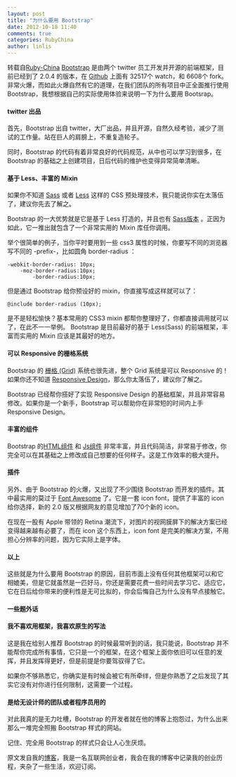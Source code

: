 ```yaml
---
layout: post
title: "为什么要用 Bootstrap"
date: 2012-10-18 11:40
comments: true
categories: RubyChina
author: linlis
---
```

转载自[Ruby-China](http://ruby-china.org/topics/4168)
[Bootstrap](http://twitter.github.com/bootstrap/) 是由两个 twitter
员工开发并开源的前端框架，目前已经到了 2.0.4 的版本，在
[Github](https://github.com/twitter/bootstrap/) 上面有 32517个 watch，和
6608个
fork。非常火爆，而如此火爆自然有它的道理，在我们团队的所有项目中正全面推行使用
Bootstrap，我想根据自己的实际使用体验来说明一下为什么要用 Bootsrap。

#### twitter 出品

首先，Bootstrap 出自
twitter，大厂出品，并且开源，自然久经考验，减少了测试的工作量。站在巨人的肩膀上，不重复造轮子。

同时，Bootstrap 的代码有着非常良好的代码规范，从中也可以学习到很多，在
Bootstrap 的基础之上创建项目，日后代码的维护也变得异常简单清晰。

#### 基于 Less、丰富的 Mixin

如果你不知道 [Sass](http://sass-lang.com/) 或者
[Less](http://lesscss.org/) 这样的 CSS
预处理技术，我只能说你实在太落伍了，建议你先去了解之。

Bootstrap 的一大优势就是它是基于 Less 打造的，并且也有
[Sass版本](https://github.com/thomas-mcdonald/bootstrap-sass)
。正因为如此，它一推出就包含了一个非常实用的 Mixin 库任你调用。

举个很简单的例子，当你平时要用到一些 css3
属性的时候，你要写不同的浏览器写不同的 -prefix-，比如圆角 border-radius ：

    -webkit-border-radius: 10px;
        -moz-border-radius:10px;
            -border-radius:10px;

但是通过 Bootstrap 给你预设好的 mixin，你直接写成这样就可以了：

    @include border-radius (10px);

是不是轻松愉快？基本常用的 CSS3 mixin
都帮你整理好了，你都直接调用就可以了，在此不一一举例。 Bootstrap
是目前最好的基于 Less(Sass) 的前端框架，丰富而实用的 Mixin
应该是其最好的地方。

#### 可以 Responsive 的栅格系统

Bootstrap 的 [栅格
(Grid)](http://twitter.github.com/bootstrap/scaffolding.html#gridSystem)
系统也很先进，整个 Grid 系统是可以 Responsive 的！如果你还不知道
[Responsive
Design](http://www.smashingmagazine.com/responsive-web-design-guidelines-tutorials/)，那么你太落伍了，建议你了解之。

Bootstrap 已经帮你搭好了实现 Responsive Design
的基础框架，并且非常容易修改。如果你是一个新手，Bootstrap
可以帮助你在非常短的时间内上手 Responsive Design。

#### 丰富的组件

Bootstrap
的[HTML组件](http://twitter.github.com/bootstrap/components.html) 和
[Js组件](http://twitter.github.com/bootstrap/javascript.html)
非常丰富，并且代码简洁，非常易于修改，你完全可以在其基础之上修改成自己想要的任何样子。这是工作效率的极大提升。

#### 插件

另外、由于 Bootstrap 的火爆，又出现了不少围绕 Bootstrap
而开发的插件。其中最实用的莫过于 [Font
Awesome](http://fortawesome.github.com/Font-Awesome/) 了。它是一套 icon
font，提供了丰富的 icon 给你选择，新的 2.0
版又根据网友的意见增加了70个新的 icon。

在现在一股有 Apple 带领的 Retina
潮流下，对图片的视网膜屏下的解决方案已经变得越来越有必要了，而在 icon
这个东西上，icon font
是完美的解决方案，不用担心分辨率的问题，因为它实际上是字体。

#### 以上

这些就是为什么要用 Bootstrap
的原因，目前市面上没有任何其他框架可以和它相媲美，但是它就虽然是一匹好马，你还是需要花费一些时间去学习它、适应它，它在日后给你带来的便利性是无可比拟的，你会后悔自己为什么没有早点接触它。

#### 一些题外话

#### 我不喜欢用框架，我喜欢原生的写法

这是我在给别人推荐 Bootstrap 的时候最常听到的话，我只能说，Bootstrap
并不能帮你完成所有事情，它只是一个的框架，在这个框架上面你依旧可以任意的发挥，并且发挥得更好，但是前提是你要驾驭得了它。

如果你不够熟悉它，你确实是有时候会被它有所牵绊，但是你熟悉了之后发现了其实它没有对你进行任何限制，这需要一个过程。

#### 是给无设计师的团队或者程序员用的

对此我真的是无力吐槽，Bootstrap
的开发者就在他的博客上抱怨过，为什么出来那么一堆完全照搬 Bootstrap
样式的网站。

记住、完全用 Bootstrap 的样式只会让人心生厌烦。

原文发自我的[博客](http://linlis.me/post/26532096798)，我是一名互联网创业者，我会在我的博客中记录我的创业历程，夹杂了一些生活，欢迎订阅。
